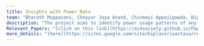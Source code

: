 ```yaml
---
title: Insights with Power Data
team: "Bharath Muppasani, Cheyyur Jaya Anand, Chinmayi Appajigowda, Biplav Srivastava, Lokesh Johri"
description: "The project aims to identify power usage patterns of any system, like buildings or factories, of interest using the harmonics data obtained from MiDAS IoT sensor. We also make power usage dataset (electricity consumption data and harmonics data) available from 8 institutions in manufacturing, education and medical institutions from the US and India "  
Relevant_Papers: "[click on this link](https://ai4society.github.io/Papers/#Publication-4), [paper2](https://ai4society.github.io/publications/publication4)"
more_details: "[here](https://sites.google.com/site/biplavsrivastava/research-1/fast-slow-planning)"
---
```



